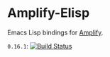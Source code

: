 # Amplify-Elisp
Emacs Lisp bindings for [Amplify](https://github.com/jjpe/amplify).

`0.16.1`: [![Build Status](https://travis-ci.org/jjpe/amplify-elisp.svg?branch=0.16.1)](https://travis-ci.org/jjpe/amplify-elisp)
